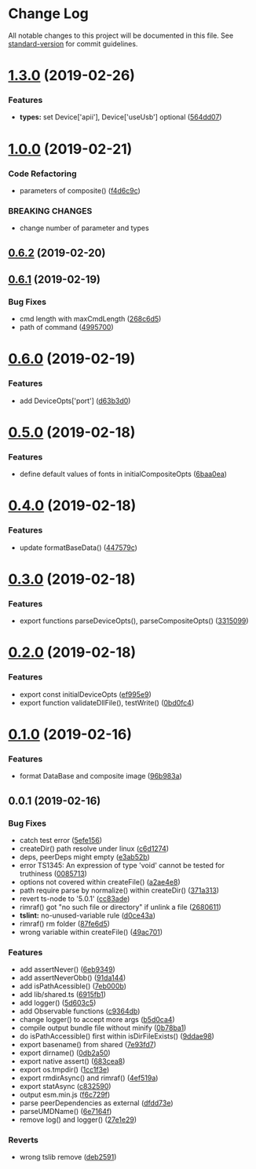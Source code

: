 # Change Log

All notable changes to this project will be documented in this file. See [standard-version](https://github.com/conventional-changelog/standard-version) for commit guidelines.

# [1.3.0](https://github.com/waitingsong/node-idcard-reader-base/compare/v1.2.0...v1.3.0) (2019-02-26)


### Features

* **types:** set Device['apii'], Device['useUsb'] optional ([564dd07](https://github.com/waitingsong/node-idcard-reader-base/commit/564dd07))



<a name="1.0.0"></a>
# [1.0.0](https://github.com/waitingsong/node-idcard-reader-base/compare/v0.6.2...v1.0.0) (2019-02-21)


### Code Refactoring

* parameters of composite() ([f4d6c9c](https://github.com/waitingsong/node-idcard-reader-base/commit/f4d6c9c))


### BREAKING CHANGES

* change number of parameter and types



<a name="0.6.2"></a>
## [0.6.2](https://github.com/waitingsong/node-idcard-reader-base/compare/v0.6.1...v0.6.2) (2019-02-20)



<a name="0.6.1"></a>
## [0.6.1](https://github.com/waitingsong/node-idcard-reader-base/compare/v0.6.0...v0.6.1) (2019-02-19)


### Bug Fixes

* cmd length with maxCmdLength ([268c6d5](https://github.com/waitingsong/node-idcard-reader-base/commit/268c6d5))
* path of command ([4995700](https://github.com/waitingsong/node-idcard-reader-base/commit/4995700))



<a name="0.6.0"></a>
# [0.6.0](https://github.com/waitingsong/node-idcard-reader-base/compare/v0.5.0...v0.6.0) (2019-02-19)


### Features

* add DeviceOpts['port'] ([d63b3d0](https://github.com/waitingsong/node-idcard-reader-base/commit/d63b3d0))



<a name="0.5.0"></a>
# [0.5.0](https://github.com/waitingsong/node-idcard-reader-base/compare/v0.4.0...v0.5.0) (2019-02-18)


### Features

* define default values of fonts in initialCompositeOpts ([6baa0ea](https://github.com/waitingsong/node-idcard-reader-base/commit/6baa0ea))



<a name="0.4.0"></a>
# [0.4.0](https://github.com/waitingsong/node-idcard-reader-base/compare/v0.3.0...v0.4.0) (2019-02-18)


### Features

* update formatBaseData() ([447579c](https://github.com/waitingsong/node-idcard-reader-base/commit/447579c))



<a name="0.3.0"></a>
# [0.3.0](https://github.com/waitingsong/node-idcard-reader-base/compare/v0.2.0...v0.3.0) (2019-02-18)


### Features

* export functions parseDeviceOpts(), parseCompositeOpts() ([3315099](https://github.com/waitingsong/node-idcard-reader-base/commit/3315099))



<a name="0.2.0"></a>
# [0.2.0](https://github.com/waitingsong/node-idcard-reader-base/compare/v0.1.0...v0.2.0) (2019-02-18)


### Features

* export const initialDeviceOpts ([ef995e9](https://github.com/waitingsong/node-idcard-reader-base/commit/ef995e9))
* export function validateDllFile(), testWrite() ([0bd0fc4](https://github.com/waitingsong/node-idcard-reader-base/commit/0bd0fc4))



<a name="0.1.0"></a>
# [0.1.0](https://github.com/waitingsong/node-idcard-reader-base/compare/v0.0.1...v0.1.0) (2019-02-16)


### Features

* format DataBase and composite image ([96b983a](https://github.com/waitingsong/node-idcard-reader-base/commit/96b983a))



<a name="0.0.1"></a>
## 0.0.1 (2019-02-16)


### Bug Fixes

* catch test error ([5efe156](https://github.com/waitingsong/node-idcard-reader-base/commit/5efe156))
* createDir() path resolve under linux ([c6d1274](https://github.com/waitingsong/node-idcard-reader-base/commit/c6d1274))
* deps, peerDeps might empty ([e3ab52b](https://github.com/waitingsong/node-idcard-reader-base/commit/e3ab52b))
* error TS1345: An expression of type 'void' cannot be tested for truthiness ([0085713](https://github.com/waitingsong/node-idcard-reader-base/commit/0085713))
* options not covered within createFile() ([a2ae4e8](https://github.com/waitingsong/node-idcard-reader-base/commit/a2ae4e8))
* path require parse by normalize() within createDir() ([371a313](https://github.com/waitingsong/node-idcard-reader-base/commit/371a313))
* revert ts-node to '5.0.1' ([cc83ade](https://github.com/waitingsong/node-idcard-reader-base/commit/cc83ade))
* rimraf() got "no such file or directory" if unlink a file ([2680611](https://github.com/waitingsong/node-idcard-reader-base/commit/2680611))
* **tslint:** no-unused-variable rule ([d0ce43a](https://github.com/waitingsong/node-idcard-reader-base/commit/d0ce43a))
* rimraf() rm folder ([87fe6d5](https://github.com/waitingsong/node-idcard-reader-base/commit/87fe6d5))
* wrong variable within createFile() ([49ac701](https://github.com/waitingsong/node-idcard-reader-base/commit/49ac701))


### Features

* add assertNever() ([6eb9349](https://github.com/waitingsong/node-idcard-reader-base/commit/6eb9349))
* add assertNeverObb() ([91da144](https://github.com/waitingsong/node-idcard-reader-base/commit/91da144))
* add isPathAcessible() ([7eb000b](https://github.com/waitingsong/node-idcard-reader-base/commit/7eb000b))
* add lib/shared.ts ([6915fb1](https://github.com/waitingsong/node-idcard-reader-base/commit/6915fb1))
* add logger() ([5d603c5](https://github.com/waitingsong/node-idcard-reader-base/commit/5d603c5))
* add Observable functions ([c9364db](https://github.com/waitingsong/node-idcard-reader-base/commit/c9364db))
* change logger() to accept more args ([b5d0ca4](https://github.com/waitingsong/node-idcard-reader-base/commit/b5d0ca4))
* compile output bundle file without minify ([0b78ba1](https://github.com/waitingsong/node-idcard-reader-base/commit/0b78ba1))
* do isPathAccessible() first within isDirFileExists() ([9ddae98](https://github.com/waitingsong/node-idcard-reader-base/commit/9ddae98))
* export basename() from shared ([7e93fd7](https://github.com/waitingsong/node-idcard-reader-base/commit/7e93fd7))
* export dirname() ([0db2a50](https://github.com/waitingsong/node-idcard-reader-base/commit/0db2a50))
* export native assert() ([683cea8](https://github.com/waitingsong/node-idcard-reader-base/commit/683cea8))
* export os.tmpdir() ([1cc1f3e](https://github.com/waitingsong/node-idcard-reader-base/commit/1cc1f3e))
* export rmdirAsync() and rimraf() ([4ef519a](https://github.com/waitingsong/node-idcard-reader-base/commit/4ef519a))
* export statAsync ([c832590](https://github.com/waitingsong/node-idcard-reader-base/commit/c832590))
* output esm.min.js ([f6c729f](https://github.com/waitingsong/node-idcard-reader-base/commit/f6c729f))
* parse peerDependencies as external ([dfdd73e](https://github.com/waitingsong/node-idcard-reader-base/commit/dfdd73e))
* parseUMDName() ([6e7164f](https://github.com/waitingsong/node-idcard-reader-base/commit/6e7164f))
* remove log() and logger() ([27e1e29](https://github.com/waitingsong/node-idcard-reader-base/commit/27e1e29))


### Reverts

* wrong tslib remove ([deb2591](https://github.com/waitingsong/node-idcard-reader-base/commit/deb2591))
